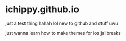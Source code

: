 # ichippy.github.io


just a test thing hahah lol new to github and stuff uwu

just wanna learn how to make themes for ios jailbreaks